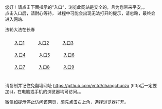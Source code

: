 您好！请点击下面指示的“入口”，浏览此网站是安全的，且为您带来平安。。 <br/>
点击入口后，请耐心等待， 过程中可能会出现无法打开的提示，请忽略，最终会进入网站. </br>

法轮大法在长春<br/>
<div style="padding:10px"><a style="margin:20px" target="_blank" href="https://d38r3j2c1xwabf.cloudfront.net/2Qpsp?mlicl" id="ccLink1" rel="nofollow">入口1</a> <a target="_blank" style="margin:20px" href="https://d3hggfunqtpwws.cloudfront.net/2Qpsp?xfpah" id="ccLink2" rel="nofollow">入口2</a> <a style="margin:20px" target="_blank" href="https://d2i6vx74qvzgge.cloudfront.net/2Qpsp?jfyfi" id="ccLink3" rel="nofollow">入口3</a></div>

<div style="padding:10px" ><a style="margin:20px" target="_blank" href="https://d38r3j2c1xwabf.cloudfront.net/2Qpsp?mlicl" id="ccLink4" rel="nofollow">入口4</a> <a style="margin:20px" href="https://d3hggfunqtpwws.cloudfront.net/2Qpsp?xfpah" target="_blank" id="ccLink5" rel="nofollow">入口5</a> <a style="margin:20px" href="https://d2i6vx74qvzgge.cloudfront.net/2Qpsp?jfyfi" target="_blank" id="ccLink6" rel="nofollow">入口6</a></div>

<div style="padding:10px"><a style="margin:20px" target="_blank" href="https://d38r3j2c1xwabf.cloudfront.net/2Qpsp?mlicl" id="ccLink7" rel="nofollow">入口7</a> <a style="margin:20px" href="https://d3hggfunqtpwws.cloudfront.net/2Qpsp?xfpah" target="_blank" id="ccLink8" rel="nofollow">入口8</a> <a style="margin:20px" target="_blank" href="https://d2i6vx74qvzgge.cloudfront.net/2Qpsp?jfyfi" id="ccLink9" rel="nofollow">入口9</a></div>

<br/>



请复制并记住免翻墙网址 https://github.com/yntd/changchunzx (http后一定要加s)，在电脑或手机的浏览器均可访问。。<br/>

微信如提示停止访问该网页，须先点击右上角，选择浏览器打开。
